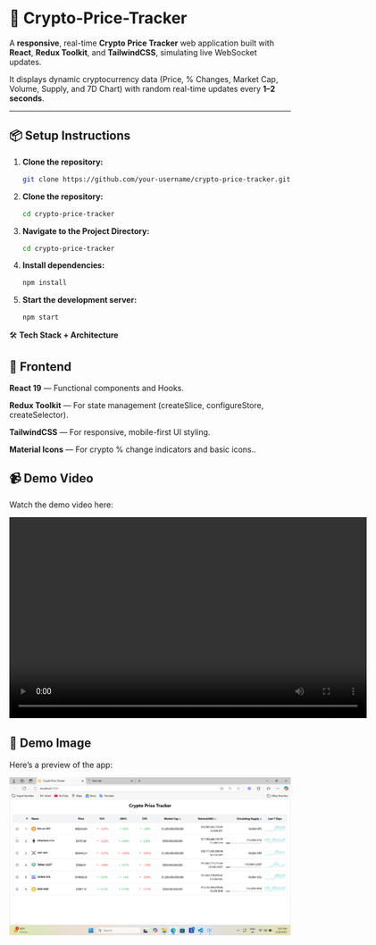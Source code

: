 # 🚀 Crypto-Price-Tracker

A **responsive**, real-time **Crypto Price Tracker** web application built with **React**, **Redux Toolkit**, and **TailwindCSS**, simulating live WebSocket updates.

It displays dynamic cryptocurrency data (Price, % Changes, Market Cap, Volume, Supply, and 7D Chart) with random real-time updates every **1–2 seconds**.

---

## 📦 Setup Instructions

1. **Clone the repository:**

   ```bash
   git clone https://github.com/your-username/crypto-price-tracker.git

   ```

2. **Clone the repository:**

   ```bash
   cd crypto-price-tracker

   ```

3. **Navigate to the Project Directory:**

   ```bash
   cd crypto-price-tracker

   ```

4. **Install dependencies:**

   ```bash
   npm install

   ```

5. **Start the development server:**
   ```bash
   npm start
   ```

🛠 **Tech Stack + Architecture**

## 🧰 Frontend

**React 19** — Functional components and Hooks.

**Redux Toolkit** — For state management (createSlice, configureStore, createSelector).

**TailwindCSS** — For responsive, mobile-first UI styling.

**Material Icons** — For crypto % change indicators and basic icons..

## 📹 Demo Video

Watch the demo video here:

<video width="640" height="360" controls>
  <source src="./src/assets/demo-video.mp4" type="video/mp4">
  Your browser does not support the video tag.
</video>

## 📸 Demo Image

Here’s a preview of the app:

![Demo Image](<./src/assets/Screenshot%20(29).png>)
